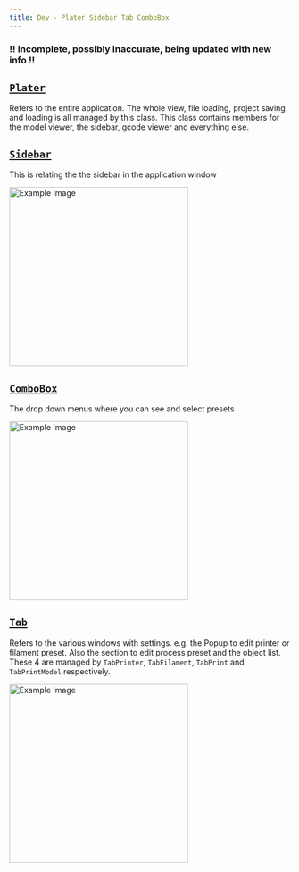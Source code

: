 ```yaml
---
title: Dev - Plater Sidebar Tab ComboBox
---
```


### !! incomplete, possibly inaccurate, being updated with new info !!

## [`Plater`](../../src/slic3r/GUI/Plater.hpp)

Refers to the entire application. The whole view, file loading, project saving and loading is all managed by this class. This class contains members for the model viewer, the sidebar, gcode viewer and everything else.

## [`Sidebar`](../../src/slic3r/GUI/Plater.hpp)

This is relating the the sidebar in the application window

<img src="/images/full-sidebar.png" alt="Example Image" width="320">

## [`ComboBox`](../../src/slic3r/GUI/Widgets/ComboBox.hpp)

The drop down menus where you can see and select presets

<img src="/images/combobox.png" alt="Example Image" width="320">

## [`Tab`](../../src/slic3r/GUI/Tab.hpp)

Refers to the various windows with settings. e.g. the Popup to edit printer or filament preset. Also the section to edit process preset and the object list. These 4 are managed by `TabPrinter`, `TabFilament`, `TabPrint` and `TabPrintModel` respectively.

<img src="/images/tab-popup.png" alt="Example Image" width="320">

